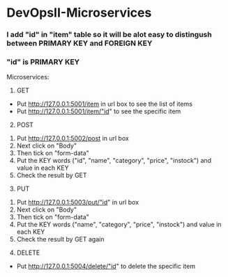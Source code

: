 # DevOpsII-Microservices
<h3> I add "id" in "item" table so it will be alot easy to distingush between PRIMARY KEY and FOREIGN KEY </h3>
<h3> "id" is PRIMARY KEY </h3>

Microservices:
1. GET
- Put http://127.0.0.1:5001/item in url box to see the list of items
- Put http://127.0.0.1:5001/item/"id" to see the specific item

2. POST
1) Put http://127.0.0.1:5002/post in url box 
2) Next click on "Body"
3) Then tick on "form-data"
4) Put the KEY words ("id", "name", "category", "price", "instock") and value in each KEY
5) Check the result by GET

3. PUT
1) Put http://127.0.0.1:5003/put/"id" in url box 
2) Next click on "Body"
3) Then tick on "form-data"
4) Put the KEY words ("name", "category", "price", "instock") and value in each KEY
5) Check the result by GET again

4. DELETE
- Put http://127.0.0.1:5004/delete/"id" to delete the specific item
